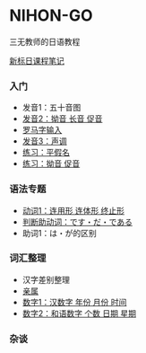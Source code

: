 # NIHON-GO

三无教师的日语教程

[新标日课程笔记](/新标日/index)

### 入门
- 发音1：五十音图
- [发音2：拗音 长音 促音](/入门/发音2)
- [罗马字输入](/入门/输入)
- [发音3：声调](/入门/声调)
- [练习：平假名](/入门/平假名练习)
- [练习：拗音 促音](/入门/拗音促音练习)

### 语法专题
- [动词1：连用形 连体形 终止形](/语法/动词1)
- [判断助动词：です・だ・である](/语法/です・だ・である)
- 助词1：は・が的区别

### 词汇整理
- 汉字差别整理
- [亲属](/词汇/亲属)
- [数字1：汉数字 年份 月份 时间](/词汇/数字1)
- [数字2：和语数字 个数 日期 星期](/词汇/数字2)

### 杂谈